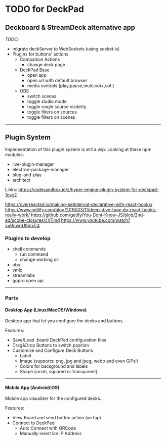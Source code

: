# TODO for DeckPad

## Deckboard & StreamDeck alternative app

*TODO*:

- migrate deckServer to WebSockets (using socket.io)
- Plugins for buttons' actions
  - Companion Actions
    - change deck page
  - DeckPad Base
    - open app
    - open url with default browser
    - media controls (play,pause,mute,vol+,vol-)
  - OBS
    - switch scenes
    - toggle studio mode
    - toggle single source visibility
    - toggle filters on sources
    - toggle filters on scenes

---

## Plugin System

Implementation of this plugin system is still a wip. Looking at these npm modules:

- live-plugin-manager
- electron-package-manager
- plug-and-play
- architect

Links:
https://codesandbox.io/s/hyper-engine-plugin-system-for-deckpad-1nsc2

https://overreacted.io/making-setinterval-declarative-with-react-hooks/
https://www.netlify.com/blog/2019/03/11/deep-dive-how-do-react-hooks-really-work/
https://github.com/getify/You-Dont-Know-JS/blob/2nd-ed/scope-closures/ch7.md
https://www.youtube.com/watch?v=RnwqU9dqTr4

### Plugins to develop

- shell commands
  - run command
  - change working dir
- obs
- vmix
- streamlabs
- gopro open api

---

### Parts

#### Desktop App (Linux/MacOS/Windows)

Desktop app that let you configure the decks and buttons.

Features:

- Save/Load .board DeckPad configuration files
- Drag&Drop Buttons to switch position
- Customize and Configure Deck Buttons
  - Label
  - Image (supports: png, jpg and jpeg, webp and even GIFs!)
  - Colors for background and labels
  - Shape (circle, squared or transparent)

---

#### Mobile App (Android/iOS)

Mobile app visualizer for the configured decks.

Features:

- View Board and send button action (on tap)
- Connect to DeckPad
  - Auto Connect with QRCode
  - Manually insert lan IP Address
